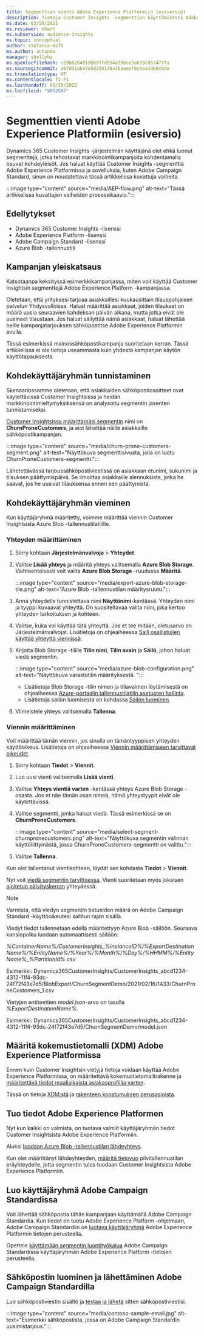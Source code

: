 ```yaml
---
title: Segmenttien vienti Adobe Experience Platformiin (esiversio)
description: Tietoja Customer Insights -segmenttien käyttämisestä Adobe Experience Platformissa.
ms.date: 03/29/2021
ms.reviewer: mhart
ms.subservice: audience-insights
ms.topic: conceptual
author: stefanie-msft
ms.author: antando
manager: shellyha
ms.openlocfilehash: c29b8264019669ffd954a298ce3a633c852477fa
ms.sourcegitcommit: a97d31a647a5d259140a1baaeef8c6ea10b8cbde
ms.translationtype: HT
ms.contentlocale: fi-FI
ms.lasthandoff: 06/29/2022
ms.locfileid: "9052507"
---
```

# <a name="export-segments-to-adobe-experience-platform-preview"></a>Segmenttien vienti Adobe Experience Platformiin (esiversio)

Dynamics 365 Customer Insights -järjestelmän käyttäjänä olet ehkä luonut segmenttejä, jotka tehostavat markkinointikampanjoita kohdentamalla osuvat kohdeyleisöt. Jos haluat käyttää Customer Insights -segmenttiä Adobe Experience Platformissa ja sovelluksia, kuten Adobe Campaign Standard, sinun on noudatettava tässä artikkelissa kuvattuja vaiheita.

:::image type="content" source="media/AEP-flow.png" alt-text="Tässä artikkelissa kuvattujen vaiheiden prosessikaavio.":::

## <a name="prerequisites"></a>Edellytykset

-   Dynamics 365 Customer Insights -lisenssi
-   Adobe Experience Platform -lisenssi
-   Adobe Campaign Standard -lisenssi
-   Azure Blob -tallennustili

## <a name="campaign-overview"></a>Kampanjan yleiskatsaus

Katsotaanpa keksityssä esimerkkikampanjassa, miten voit käyttää Customer Insightsin segmenttejä Adobe Experience Platform -kampanjassa.

Oletetaan, että yrityksesi tarjoaa asiakkaillesi kuukausittain tilauspohjaisen palvelun Yhdysvalloissa. Haluat määrittää asiakkaat, joiden tilaukset on määrä uusia seuraavien kahdeksan päivän aikana, mutta jotka eivät ole uusineet tilaustaan. Jos haluat säilyttää nämä asiakkaat, haluat lähettää heille kampanjatarjouksen sähköpostitse Adobe Experience Platformin avulla.

Tässä esimerkissä mainossähköpostikampanja suoritetaan kerran. Tässä artikkelissa ei ole tietoja useammasta kuin yhdestä kampanjan käytön käyttötapauksesta.

## <a name="identify-your-target-audience"></a>Kohdekäyttäjäryhmän tunnistaminen

Skenaariossamme oletetaan, että asiakkaiden sähköpostiosoitteet ovat käytettävissä Customer Insightsissa ja heidän markkinointimieltymyksiksensä on analysoitu segmentin jäsenten tunnistamiseksi.

[Customer Insightsissa määrittämäsi segmentin](segments.md) nimi on **ChurnProneCustomers**, ja aiot lähettää näille asiakkaille sähköpostikampanjan.

:::image type="content" source="media/churn-prone-customers-segment.png" alt-text="Näyttökuva segmenttisivusta, jolla on luotu ChurnProneCustomers-segmentti.":::

Lähetettävässä tarjoussähköpostiviestissä on asiakkaan etunimi, sukunimi ja tilauksen päättymispäivä. Se ilmoittaa asiakkaille alennuksista, jotka he saavat, jos he uusivat tilauksensa ennen sen päättymistä.

## <a name="export-your-target-audience"></a>Kohdekäyttäjäryhmän vieminen

Kun käyttäjäryhmä määritetty, voimme määrittää viennin Customer Insightsista Azure Blob -tallennustilatilille.

### <a name="configure-a-connection"></a>Yhteyden määrittäminen

1. Siirry kohtaan **Järjestelmänvalvoja** > **Yhteydet**.

1. Valitse **Lisää yhteys** ja määritä yhteys valitsemalla **Azure Blob Storage**. Vaihtoehtoisesti voit valita **Azure Blob Storage** -ruudussa **Määritä**.

   :::image type="content" source="media/export-azure-blob-storage-tile.png" alt-text="Azure Blob -tallennustilan määritysruutu."::: 

1. Anna yhteydelle tunnistettava nimi **Näyttönimi**-kentässä. Yhteyden nimi ja tyyppi kuvaavat yhteyttä. On suositeltavaa valita nimi, joka kertoo yhteyden tarkoituksen ja kohteen.

1. Valitse, kuka voi käyttää tätä yhteyttä. Jos et tee mitään, oletusarvo on Järjestelmänvalvojat. Lisätietoja on ohjeaiheessa [Salli osallistujien käyttää yhteyttä viennissä](connections.md#allow-contributors-to-use-a-connection-for-exports).

1. Kirjoita Blob Storage -tilille **Tilin nimi**, **Tilin avain** ja **Säilö**, johon haluat viedä segmentin.  
      
   :::image type="content" source="media/azure-blob-configuration.png" alt-text="Näyttökuva varastotilin määrityksestä. "::: 
   
    - Lisätietoja Blob Storage -tilin nimen ja tiliavaimen löytämisestä on ohjeaiheessa [Azure-portaalin tallennustilatilin asetusten hallinta](/azure/storage/common/storage-account-manage).
    - Lisätietoja säilön luomisesta on kohdassa [Säilön luominen](/azure/storage/blobs/storage-quickstart-blobs-portal#create-a-container).

1. Viimeistele yhteys valitsemalla **Tallenna**. 

### <a name="configure-an-export"></a>Viennin määrittäminen

Voit määrittää tämän viennin, jos sinulla on tämäntyyppisen yhteyden käyttöoikeus. Lisätietoja on ohjeaiheessa [Viennin määrittämiseen tarvittavat oikeudet](export-destinations.md#set-up-a-new-export).

1. Siirry kohtaan **Tiedot** > **Viennit**.

1. Luo uusi vienti valitsemalla **Lisää vienti**.

1. Valitse **Yhteys vientiä varten** -kentässä yhteys Azure Blob Storage -osasta. Jos et näe tämän osan nimeä, nämä yhteystyypit eivät ole käytettävissä.

1. Valitse segmentti, jonka haluat viedä. Tässä esimerkissä se on **ChurnProneCustomers**.

   :::image type="content" source="media/select-segment-churnpronecustomers.png" alt-text="Näyttökuva segmentin valinnan käyttöliittymästä, jossa ChurnProneCustomers-segmentti on valittu.":::

1. Valitse **Tallenna**.

Kun olet tallentanut vientikohteen, löydät sen kohdasta **Tiedot** > **Viennit**.

Nyt voit [viedä segmentin tarvittaessa](export-destinations.md#run-exports-on-demand). Vienti suoritetaan myös jokaisen [ajoitetun päivityskerran](system.md) yhteydessä.

> [!NOTE]
> Varmista, että viedyn segmentin tietueiden määrä on Adobe Campaign Standard -käyttöoikeutesi sallitun rajan sisällä.

Viedyt tiedot tallennetaan edellä määritettyyn Azure Blob -säilöön. Seuraava kansiopolku luodaan automaattisesti säilöön:

*%ContainerName%/CustomerInsights_%instanceID%/%ExportDestinationName%/%EntityName%/%Year%/%Month%/%Day%/%HHMM%/%EntityName%_%PartitionId%.csv*

Esimerkki: Dynamics365CustomerInsights/CustomerInsights_abcd1234-4312-11f4-93dc-24f72f43e7d5/BlobExport/ChurnSegmentDemo/2021/02/16/1433/ChurnProneCustomers_1.csv

Vietyjen entiteettien *model.json*-arvo on tasolla *%ExportDestinationName%*.

Esimerkki: Dynamics365CustomerInsights/CustomerInsights_abcd1234-4312-11f4-93dc-24f72f43e7d5/ChurnSegmentDemo/model.json

## <a name="define-experience-data-model-xdm-in-adobe-experience-platform"></a>Määritä kokemustietomalli (XDM) Adobe Experience Platformissa

Ennen kuin Customer Insightsin vietyjä tietoja voidaan käyttää Adobe Experience Platformissa, on määritettävä kokemustietomallirakenne ja [määritettävä tiedot reaaliaikaista asiakasprofiilia varten](https://experienceleague.adobe.com/docs/experience-platform/profile/tutorials/dataset-configuration.html#tutorials).

Tässä on tietoja [XDM:stä](https://experienceleague.adobe.com/docs/experience-platform/xdm/home.html) ja [rakenteen koostumuksen perusasioista](https://experienceleague.adobe.com/docs/experience-platform/xdm/schema/composition.html#schema).

## <a name="import-data-into-adobe-experience-platform"></a>Tuo tiedot Adobe Experience Platformen

Nyt kun kaikki on valmista, on tuotava valmiit käyttäjäryhmän tiedot Customer Insightsista Adobe Experience Platformiin.

Aluksi [luodaan Azure Blob -tallennustilan lähdeyhteys](https://experienceleague.adobe.com/docs/experience-platform/sources/ui-tutorials/create/cloud-storage/blob.html#getting-started).    

Kun olet määrittänyt lähdeyhteyden, [määritä tietovuo](https://experienceleague.adobe.com/docs/experience-platform/sources/ui-tutorials/dataflow/cloud-storage.html#ui-tutorials) pilvitallennustilan eräyhteydelle, jotta segmentin tulos tuodaan Customer Insightsista Adobe Experience Platformiin.

## <a name="create-an-audience-in-adobe-campaign-standard"></a>Luo käyttäjäryhmä Adobe Campaign Standardissa

Voit lähettää sähköpostia tähän kampanjaan käyttämällä Adobe Campaign Standardia. Kun tiedot on tuotu Adobe Experience Platform -ohjelmaan, Adobe Campaign Standardiin on [luotava käyttäjäryhmä](https://experienceleague.adobe.com/docs/campaign-standard/using/profiles-and-audiences/get-started-profiles-and-audiences.html#permission) Adobe Experience Platformin tietojen perusteella.


Opettele [käyttämään segmentin luontityökalua](https://experienceleague.adobe.com/docs/campaign-standard/using/integrating-with-adobe-cloud/adobe-experience-platform/audience-destinations/aep-using-segment-builder.html) Adobe Campaign Standardissa käyttäjäryhmän Adobe Experience Platform -tietojen perusteella.

## <a name="create-and-send-the-email-using-adobe-campaign-standard"></a>Sähköpostin luominen ja lähettäminen Adobe Campaign Standardilla

Luo sähköpostiviestin sisältö ja [testaa ja lähetä](https://experienceleague.adobe.com/docs/campaign-standard/using/testing-and-sending/get-started-sending-messages.html#preparing-and-testing-messages) sitten sähköpostiviestisi.

:::image type="content" source="media/contoso-sample-email.jpg" alt-text="Esimerkki sähköpostista, jossa on Adobe Campaign Standardin uusimistarjous.":::
